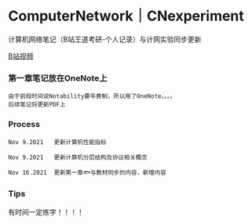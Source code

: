 # ComputerNetwork｜CNexperiment
计算机网络笔记（B站王道考研-个人记录）与计网实验同步更新

[B站视频](https://www.bilibili.com/video/BV19E411D78Q?from=search&seid=3189490211985821988&spm_id_from=333.337.0.0)

### 第一章笔记放在OneNote上
```
由于前段时间说Notability要年费制，所以用了OneNote。。。。
后续笔记将更新PDF上
```

### Process
```
Nov 9.2021   更新计算机性能指标

Nov 9.2021   更新计算机分层结构及协议相关概念

Nov 16.2021  更新第一章🐟与教材同步的内容，新增内容
```

### Tips
有时间一定练字！！！！
